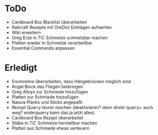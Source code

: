 # ToDo
* Cardboard Box Blacklist überarbeiten
* Railcraft Rezepte mit OreDict Einträgen aufwerten
* Wiki erweitern
* Greg Erze in TiC Schmelze schmelzbar machen
* Platten wieder in Schmelze verarbeitbar
* Essential Commands anpassen


# Erledigt
* Enviromine überarbeiten, dass Hängebrücken möglich sind
* Angel Block das Fliegen beibringen
* Greg Alloys zur Schmiede hinzufügen
* Platten zur Schmiede hinzufügen
* Natura Planks und Sticks angepaßt
* Rezept Quarry teurer machen (deaktivieren? dann direkt quarry+ auch weg? enderquarry kann das ja jetzt alles)
* Cardboard Box Rezept überarbeitet
* Stäbe in TiC Schmelze herstellbar machen
* Platten aus Schmiede etwas verteuern
